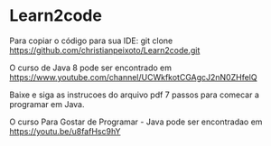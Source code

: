 # Learn2code

Para copiar o código para sua IDE:
git clone https://github.com/christianpeixoto/Learn2code.git

O curso de Java 8 pode ser encontrado em https://www.youtube.com/channel/UCWkfkotCGAgcJ2nN0ZHfelQ

Baixe e siga as instrucoes do arquivo pdf 7 passos para comecar a programar em Java.

O curso Para Gostar de Programar - Java pode ser encontradao em https://youtu.be/u8fafHsc9hY

